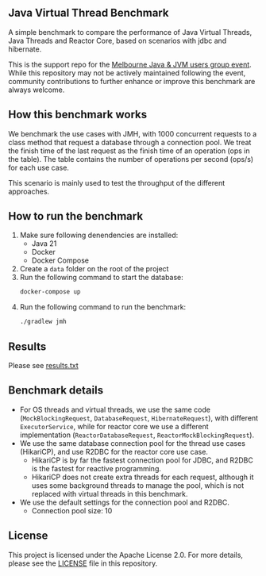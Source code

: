 Java Virtual Thread Benchmark
---

A simple benchmark to compare the performance of Java Virtual Threads, Java Threads and Reactor Core,
based on scenarios with jdbc and hibernate. 

This is the support repo for the [Melbourne Java & JVM users group event](https://www.meetup.com/melbourne-java-jvm-users-group/events/299472731/).
While this repository may not be actively maintained following the event, community contributions to further enhance or improve this benchmark are always welcome.

## How this benchmark works
We benchmark the use cases with JMH, with 1000 concurrent requests to a class method that request a database through a connection pool.
We treat the finish time of the last request as the finish time of an operation (ops in the table).
The table contains the number of operations per second (ops/s) for each use case.

This scenario is mainly used to test the throughput of the different approaches.

## How to run the benchmark
1. Make sure following denendencies are installed:
    - Java 21
    - Docker
    - Docker Compose
2. Create a `data` folder on the root of the project
3. Run the following command to start the database:
    ```bash
    docker-compose up
    ```
4. Run the following command to run the benchmark:
    ```bash
    ./gradlew jmh
    ```

## Results
Please see [results.txt](./results.txt)

## Benchmark details
- For OS threads and virtual threads, we use the same code (`MockBlockingRequest`, `DatabaseRequest`, `HibernateRequest`), with different
`ExecutorService`, while for reactor core we use a different implementation (`ReactorDatabaseRequest`, `ReactorMockBlockingRequest`).
- We use the same database connection pool for the thread use cases (HikariCP), and use R2DBC for the reactor core use case.
    - HikariCP is by far the fastest connection pool for JDBC, and R2DBC is the fastest for reactive programming.
    - HikariCP does not create extra threads for each request, although it uses some background threads to manage the pool, which is not replaced with virtual threads in this benchmark.
- We use the default settings for the connection pool and R2DBC.
  - Connection pool size: 10

## License
This project is licensed under the Apache License 2.0. For more details, please see the [LICENSE](./LICENSE) file in this repository.
